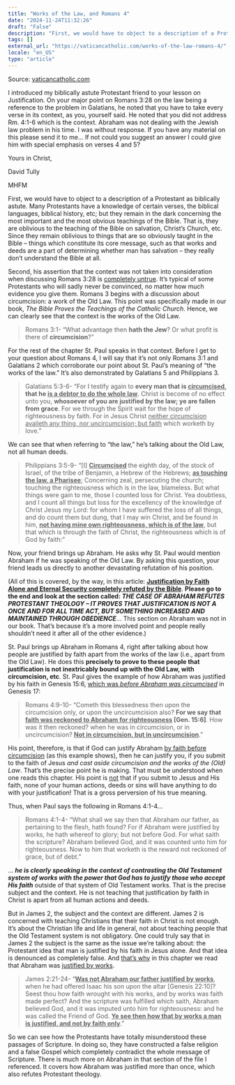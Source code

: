 ```yaml
---
title: "Works of the Law, and Romans 4"
date: "2024-11-24T11:32:26"
draft: "False"
description: "First, we would have to object to a description of a Protestant as biblically astute. Many Protestants have a knowledge of certain verses, the biblical languages, biblical history, etc; but they remain in the dark [...]"
tags: []
external_url: "https://vaticancatholic.com/works-of-the-law-romans-4/"
locale: "en_US"
type: "article"
---
```


Source: [vaticancatholic.com](https://vaticancatholic.com/works-of-the-law-romans-4/)

<p>I introduced my biblically astute Protestant friend to your lesson on Justification. On your major point on Romans 3:28 on the law being a reference to the problem in Galatians, he noted that you have to take every verse in its context, as you, yourself said. He noted that you did not address Rm. 4:1-6 which is the context. Abraham was not dealing with the Jewish law problem in his time. I was without response. If you have any material on this please send it to me… If not could you suggest an answer I could give him with special emphasis on verses 4 and 5?</p>

<p>Yours in Christ,</p>

<p>David Tully</p></p></blockquote></div><div class="wrap-answer"><div class="mhfm-response">MHFM</div></div></div><div class="mhfm-content"><p>

<p>First, we would have to object to a description of a Protestant as biblically astute. Many Protestants have a knowledge of certain verses, the biblical languages, biblical history, etc; but they remain in the dark concerning the most important and the most obvious teachings of the Bible. That is, they are oblivious to the teaching of the Bible on salvation, Christ’s Church, etc. Since they remain oblivious to things that are so obviously taught in the Bible – things which constitute its core message, such as that works and deeds are a part of determining whether man has salvation – they really don’t understand the Bible at all.</p>

<p>Second, his assertion that the context was not taken into consideration when discussing Romans 3:28 is <u>completely untrue</u>. It’s typical of some Protestants who will sadly never be convinced, no matter how much evidence you give them. Romans 3 begins with a discussion about circumcision: a work of the Old Law. This point was specifically made in our book, <em>The Bible Proves the Teachings of the Catholic Church</em>. Hence, we can clearly see that the context is the works of the Old Law.</p>
<blockquote>
<p>Romans 3:1- “What advantage then <strong>hath the Jew</strong>? Or what profit is there of <strong>circumcision</strong>?”</p>
</blockquote>
<p>For the rest of the chapter St. Paul speaks in that context. Before I get to your question about Romans 4, I will say that it’s not only Romans 3:1 and Galatians 2 which corroborate our point about St. Paul’s meaning of “the works of the law.” It’s also demonstrated by Galatians 5 and Philippians 3.</p>
<blockquote>
<p>Galatians 5:3-6- “For I testify again to <strong>every man that is <u>circumcised</u>, that he <u>is a debtor to do the whole law</u></strong>. Christ is become of no effect unto you, <strong>whosoever of you are justified by the law; ye are fallen from grace</strong>. For we through the Spirit wait for the hope of righteousness by faith. For in Jesus Christ <u>neither circumcision availeth any thing, nor uncircumcision; but faith</u> which worketh by love.”</p>
</blockquote>
<p>We can see that when referring to “the law,” he’s talking about the Old Law, not all human deeds.</p>
<blockquote>
<p>Philippians 3:5-9- “[I] <strong><u>Circumcised</u> </strong>the eighth day, of the stock of Israel, of the tribe of Benjamin, a Hebrew of the Hebrews; <strong><u>as touching the law, a Pharisee</u></strong>; Concerning zeal, persecuting the church; touching the righteousness which is in the law, blameless. But what things were gain to me, those I counted loss for Christ. Yea doubtless, and I count all things but loss for the excellency of the knowledge of Christ Jesus my Lord: for whom I have suffered the loss of all things, and do count them but dung, that I may win Christ, and be found in him, <strong><u>not having mine own righteousness, which is of the law</u></strong>, but that which is through the faith of Christ, the righteousness which is of God by faith:”</p>
</blockquote>
<p>Now, your friend brings up Abraham. He asks why St. Paul would mention Abraham if he was speaking of the Old Law. By asking this question, your friend leads us directly to another devastating refutation of his position.</p>
<p>(All of this is covered, by the way, in this article: <a href="https://vaticancatholic.com/faith-alone-refuted-by-the-bible/"><strong>Justification by Faith Alone and Eternal Security completely refuted by the Bible</strong></a>. <strong>Please go to the end and look at the section called: </strong><strong><em>THE CASE OF ABRAHAM REFUTES PROTESTANT THEOLOGY – IT PROVES THAT JUSTIFICATION IS NOT A ONCE AND FOR ALL TIME ACT, BUT SOMETHING INCREASED AND MAINTAINED THROUGH OBEDIENCE</em></strong>… This section on Abraham was not in our book. That’s because it’s a more involved point and people really shouldn’t need it after all of the other evidence.)</p>
<p>St. Paul brings up Abraham in Romans 4, right after talking about how people are justified by faith apart from the works of the law (i.e., apart from the Old Law). He does this <strong>precisely to prove to these people that justification is not inextricably bound up with the Old Law, with circumcision, etc</strong>. St. Paul gives the example of how Abraham was justified by his faith in Genesis 15:6, <u>which was <em>before Abraham was circumcised</em></u> in Genesis 17:</p>
<blockquote>
<p>Romans 4:9-10- “Cometh this blessedness then upon the circumcision only, or upon the uncircumcision also? <strong>For we say that <u>faith was reckoned to Abraham for righteousness</u> [Gen. 15:6]</strong>. How was it then reckoned? when he was in circumcision, or in uncircumcision? <strong><u>Not in circumcision, but in uncircumcision</u></strong>.”</p>
</blockquote>
<p>His point, therefore, is that if God can justify Abraham <u>by faith before circumcision</u> (as this example shows), then he can justify you, if you submit to the faith of Jesus <em>and cast aside circumcision and the works of the (Old) Law</em>. That’s the precise point he is making. That must be understood when one reads this chapter. His point is <u>not</u> that if you submit to Jesus and His faith, none of your human actions, deeds or sins will have anything to do with your justification! That is a gross perversion of his true meaning.</p>
<p>Thus, when Paul says the following in Romans 4:1-4…</p>
<blockquote>
<p>Romans 4:1-4- “What shall we say then that Abraham our father, as pertaining to the flesh, hath found? For if Abraham were justified by works, he hath whereof to glory; but not before God. For what saith the scripture? Abraham believed God, and it was counted unto him for righteousness. Now to him that worketh is the reward not reckoned of grace, but of debt.”</p>
</blockquote>
<p>… <strong><em>he</em></strong><strong><em> is clearly speaking in the context of contrasting the Old Testament system of works with the power that God has to justify those who accept His faith</em></strong> outside of that system of Old Testament works. That is the precise subject and the context. He is not teaching that justification by faith in Christ is apart from all human actions and deeds.</p>
<p>But in James 2, the subject and the context are different. James 2 is concerned with teaching Christians that their faith in Christ is not enough. It’s about the Christian life and life in general, not about teaching people that the Old Testament system is not obligatory. One could truly say that in James 2 the subject is the same as the issue we’re talking about: the Protestant idea that man is justified by his faith in Jesus alone. And that idea is denounced as completely false. And <u>that’s why</u> in this chapter we read that Abraham was <u>justified by works</u>.</p>
<blockquote>
<p>James 2:21-24- “<strong><u>Was not Abraham our father justified by works</u></strong>, when he had offered Isaac his son upon the altar [Genesis 22:10]? Seest thou how faith wrought with his works, and by works was faith made perfect? And the scripture was fulfilled which saith, Abraham believed God, and it was imputed unto him for righteousness: and he was called the Friend of God. <strong><u>Ye see then how that by works a man is justified, and not by faith only</u></strong>.”</p>
</blockquote>
<p>So we can see how the Protestants have totally misunderstood these passages of Scripture. In doing so, they have constructed a false religion and a false Gospel which completely contradict the whole message of Scripture. There is much more on Abraham in that section of the file I referenced. It covers how Abraham was justified more than once, which also refutes Protestant theology.</p>

